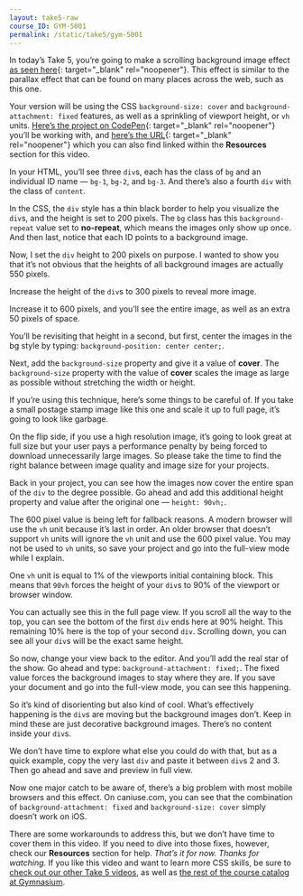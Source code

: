 ```yaml
---
layout: take5-raw
course_ID: GYM-5001
permalink: /static/take5/gym-5001
---
```


In today’s Take 5, you’re going to make a scrolling background image effect [as seen here][1]{: target="_blank" rel="noopener"}. This effect is similar to the parallax effect that can be found on many places across the web, such as this one.

Your version will be using the CSS `background-size: cover` and `background-attachment: fixed` features, as well as a sprinkling of viewport height, or `vh` units. [Here’s the project on CodePen][2]{: target="_blank" rel="noopener"} you’ll be working with, and [here’s the URL][2]{: target="_blank" rel="noopener"} which you can also find linked within the **Resources** section for this video.

In your HTML, you’ll see three `div`s, each has the class of `bg` and an individual ID name — `bg-1`, `bg-2`, and `bg-3`. And there’s also a fourth `div` with the class of `content`.

In the CSS, the `div` style has a thin black border to help you visualize the `div`s, and the height is set to 200 pixels. The `bg` class has this `background-repeat` value set to **no-repeat**, which means the images only show up once. And then last, notice that each ID points to a background image.

Now, I set the `div` height to 200 pixels on purpose. I wanted to show you that it’s not obvious that the heights of all background images are actually 550 pixels.

Increase the height of the `div`s to 300 pixels to reveal more image.

Increase it to 600 pixels, and you’ll see the entire image, as well as an extra 50 pixels of space.

You’ll be revisiting that height in a second, but first, center the images in the bg style by typing: `background-position: center center;`.

Next, add the `background-size` property and give it a value of **cover**. The `background-size` property with the value of **cover** scales the image as large as possible without stretching the width or height.

If you’re using this technique, here’s some things to be careful of. If you take a small postage stamp image like this one and scale it up to full page, it’s going to look like garbage.

On the flip side, if you use a high resolution image, it’s going to look great at full size but your user pays a performance penalty by being forced to download unnecessarily large images. So please take the time to find the right balance between image quality and image size for your projects.

Back in your project, you can see how the images now cover the entire span of the `div` to the degree possible. Go ahead and add this additional height property and value after the original one — `height: 90vh;`.

The 600 pixel value is being left for fallback reasons. A modern browser will use the `vh` unit because it’s last in order. An older browser that doesn’t support `vh` units will ignore the `vh` unit and use the 600 pixel value. You may not be used to `vh` units, so save your project and go into the full-view mode while I explain.

One `vh` unit is equal to 1% of the viewports initial containing block. This means that `90vh` forces the height of your `div`s to 90% of the viewport or browser window.

You can actually see this in the full page view. If you scroll all the way to the top, you can see the bottom of the first `div` ends here at 90% height. This remaining 10% here is the top of your second `div`. Scrolling down, you can see all your `div`s will be the exact same height.

So now, change your view back to the editor. And you’ll add the real star of the show. Go ahead and type: `background-attachment: fixed;`. The fixed value forces the background images to stay where they are. If you save your document and go into the full-view mode, you can see this happening.

So it’s kind of disorienting but also kind of cool. What’s effectively happening is the `div`s are moving but the background images don’t. Keep in mind these are just decorative background images. There’s no content inside your `div`s.

We don’t have time to explore what else you could do with that, but as a quick example, copy the very last `div` and paste it between `div`s 2 and 3. Then go ahead and save and preview in full view.

Now one major catch to be aware of, there’s a big problem with most mobile browsers and this effect. On caniuse.com, you can see that the combination of `background-attachment: fixed` and `background-size: cover` simply doesn’t work on iOS.

There are some workarounds to address this, but we don’t have time to cover them in this video. If you need to dive into those fixes, however, check our **Resources** section for help. *That’s it for now. Thanks for watching.* If you like this video and want to learn more CSS skills, be sure to [check out our other Take 5 videos][3], as well as [the rest of the course catalog at Gymnasium][4].

[1]: https://codepen.io/josborn/pen/joNmyO
[2]: https://codepen.io/josborn/pen/BebXer
[3]: https://thegymnasium.com/take5
[4]: https://thegymnasium.com/courses

